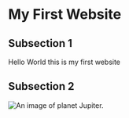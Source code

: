 <!DOCTYPE html>
<html lang="en">
  <head>
	<title>Inserting image</title>
    <meta charset="utf-8">
    <meta name="author" content="Joe Smith">
  </head>
  <body>
	<h1>My First Website</h1>
	<div>
		<h2>Subsection 1</h2>
		<p>Hello World this is my first website</p>
	</div>
	<div>
		<h2>Subsection 2</h3>
		<img src="Jupiter.jpg" alt="An image of planet Jupiter.">
	</div>
  </body>
</html>
